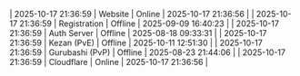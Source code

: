| 2025-10-17 21:36:59 | Website | Online | 2025-10-17 21:36:56 |
| 2025-10-17 21:36:59 | Registration | Offline | 2025-09-09 16:40:23 |
| 2025-10-17 21:36:59 | Auth Server | Offline | 2025-08-18 09:33:31 |
| 2025-10-17 21:36:59 | Kezan (PvE) | Offline | 2025-10-11 12:51:30 |
| 2025-10-17 21:36:59 | Gurubashi (PvP) | Offline | 2025-08-23 21:44:06 |
| 2025-10-17 21:36:59 | Cloudflare | Online | 2025-10-17 21:36:56 |
